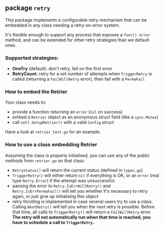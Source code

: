 ## package `retry`

This package implements a configurable retry mechanism that can
be embedded in any class needing a retry-on-error system.

It's flexible enough to support any process that exposes a
`func() error` method, and can be extended for other retry
strategies than we default ones.

### Supported strategies:

- **OneTry** (default): don't retry, fail on the first error
- **RetryCount**: retry for a set number of attempts when `TriggerRetry`
is called (returning a `FailWillRetry` error), then fail with a `PermaFail`

### How to embed the Retrier

Your class needs to:

- provide a function returning an `error` (`nil` on success)
- embed a `Retrier` object as an anonymous struct field (like a `sync.Mutex`)
- call `self.SetupRetrier()` with a valid `Config` struct

Have a look at `retrier_test.go` for an example.

### How to use a class embedding Retrier

Assuming the class is properly initialised, you can use any of the public
methods from `retrier.go` on that class:

- `RetryStatus()` will return the current status (defined in `types.go`)
- `TriggerRetry()` will either return `nil` if everything is OK, or an
`error` (real type `Retry.Error`) if the attempt was unsuccessful.
- passing the error to `Retry.IsErrWillRetry()` and `Retry.IsErrPermaFail()`
will tell you whether it's necessary to retry again, or just give up
initialising this object
- retry throtling is implemented in case several users try to use a class.
Calling `NextRetry()` will tell you when the next retry is possible. Before
that time, all calls to `TriggerRetry()` will return a `FailWillRetry` error.
**The retry will not automatically run when that time is reached, you have
to schedule a call to `TriggerRetry`.**
